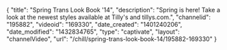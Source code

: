 {
    "title": "Spring Trans Look Book '14",
    "description": "Spring is here! Take a look at the newest styles available at Tilly's and tillys.com.",
    "channelid": "195882",
    "videoid": "169330",
    "date_created": "1401240206",
    "date_modified": "1432834765",
    "type": "captivate",
    "layout": "channelVideo",
    "url": "\/chill\/spring-trans-look-book-14\/195882-169330"
}